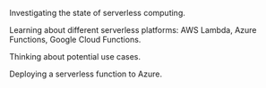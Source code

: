 Investigating the state of serverless computing.

Learning about different serverless platforms: AWS Lambda, Azure Functions, Google Cloud Functions.

Thinking about potential use cases.

Deploying a serverless function to Azure.